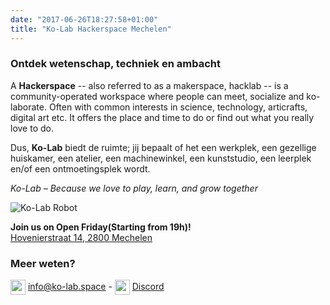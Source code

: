 ```yaml
---
date: "2017-06-26T18:27:58+01:00"
title: "Ko-Lab Hackerspace Mechelen"
---
```

### Ontdek wetenschap, techniek en ambacht 
A **Hackerspace** -- also referred to as a makerspace, hacklab -- is a community-operated workspace where people can meet, socialize and ko-laborate. Often with common interests in science, technology, articrafts, digital art etc. It offers the place and time to do or find out what you really love to do.

Dus, **Ko-Lab** biedt de ruimte; jij bepaalt of het een werkplek, een gezellige huiskamer, een atelier, een machinewinkel, een kunststudio, een leerplek en/of een ontmoetingsplek wordt. 

_Ko-Lab – Because we love to play, learn, and grow together_

![Ko-Lab Robot](images/ko-lab-robot-transparant-768x1024.png#floatright)

**Join us on Open Friday(Starting from 19h)!**  
[Hovenierstraat 14, 2800 Mechelen](https://maps.app.goo.gl/AUvwKzkyA6VRu7gy6)
### Meer weten?
<img src="/images/fontawesome/envelope.svg" style="width:1.5rem;vertical-align: middle;"> [info@ko-lab.space](mailto:info@ko-lab.space) - <img src="/images/fontawesome/discord.svg" style="width:1.5rem;vertical-align: middle;"> [Discord](https://discord.gg/3dWQGzWTsy)
